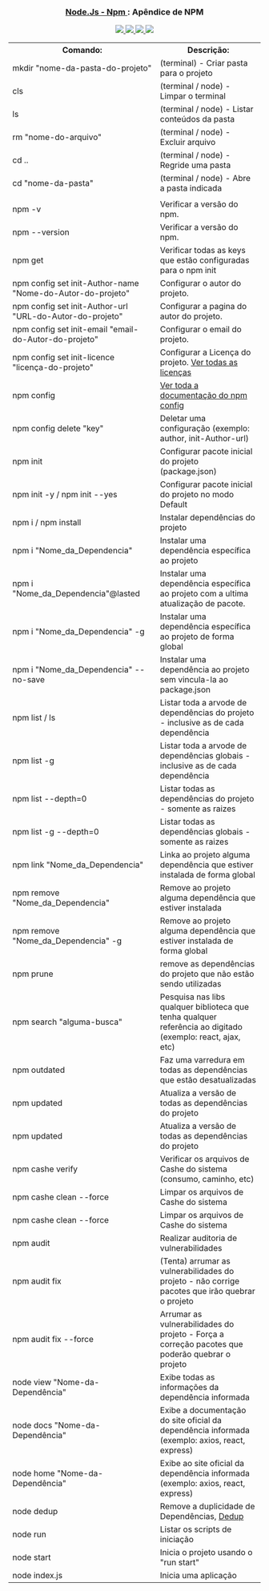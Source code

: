 <h3 align="center">
  <a href="https://git-scm.com/">Node.Js - Npm </a>: Apêndice de NPM
</h3>

<p align="center">
  <a href="https://github.com/BrunoAchon/Node.Npm/issues">
    <img src="https://img.shields.io/github/issues/BrunoAchon/Node.Npm" /> 
  </a>
    
  <a href="https://github.com/BrunoAchon/Node.Npm/network/members">
    <img src="https://img.shields.io/github/forks/BrunoAchon/Node.Npm" /> 
  </a>
    
  <a href="https://github.com/BrunoAchon/Node.Npm/stargazers">
    <img src="https://img.shields.io/github/stars/BrunoAchon/Node.Npm" /> 
  </a>
  
   <a href="https://github.com/BrunoAchon/Node.Npm/blob/master/LICENSE">
    <img src="https://img.shields.io/github/license/BrunoAchon/Node.Npm" /> 
  </a>
</p>

<table>
  
  <tr>
    <th>Comando:</th>
    <th>Descrição:</th>
  </tr>
 
  <tr>
    <td>mkdir "nome-da-pasta-do-projeto"</td>
    <td>(terminal) - Criar pasta para o projeto</td>
  </tr>

  <tr>
    <td>cls</td>
    <td>(terminal / node) - Limpar o terminal</td>
  </tr>

  <tr>
    <td>ls</td>
    <td>(terminal / node) - Listar conteúdos da pasta</td>
  </tr>

  <tr>
    <td>rm "nome-do-arquivo"</td>
    <td>(terminal / node) - Excluir arquivo</td>
  </tr>

  <tr>
    <td>cd ..</td>
    <td>(terminal / node) - Regride uma pasta</td>
  </tr>

  <tr>
    <td>cd "nome-da-pasta"</td>
    <td>(terminal / node) - Abre a pasta indicada</td>
  </tr>

  <tr>
    <td></td>
    <td></td>
  </tr>


  <tr>
    <td>npm -v</td>
    <td>Verificar a versão do npm.</td>
  </tr>
  
  <tr>
    <td>npm --version</td>
    <td>Verificar a versão do npm.</td>
  </tr>

  <tr>
    <td>npm get</td>
    <td>Verificar todas as keys que estão configuradas para o npm init</td>
  </tr>

  <tr>
    <td>npm config set init-Author-name "Nome-do-Autor-do-projeto"</td>
    <td>Configurar o autor do projeto.</td>
  </tr>

  <tr>
    <td>npm config set init-Author-url "URL-do-Autor-do-projeto"</td>
    <td>Configurar a pagina do autor do projeto.</td>
  </tr>

  <tr>
    <td>npm config set init-email "email-do-Autor-do-projeto"</td>
    <td>Configurar o email do projeto.</td>
  </tr>

  <tr>
    <td>npm config set init-licence "licença-do-projeto"</td>
    <td>Configurar a Licença do projeto. <a href="https://docs.github.com/pt/enterprise-server@3.1/rest/reference/licenses#get-all-commonly-used-licenses">Ver todas as licenças</a></td>
  </tr>

  <tr>
    <td>npm config </td>
    <td><a href="https://docs.npmjs.com/cli/v8/using-npm/config">Ver toda a documentação do npm config</a></td>
  </tr>

  <tr>
    <td>npm config delete "key"</td>
    <td>Deletar uma configuração (exemplo: author, init-Author-url)</td>
  </tr>

  <tr>
    <td>npm init</td>
    <td>Configurar pacote inicial do projeto (package.json)</td>
  </tr>

  <tr>
    <td>npm init -y / npm init --yes</td>
    <td>Configurar pacote inicial do projeto no modo Default</td>
  </tr>

  <tr>
    <td>npm i / npm install</td>
    <td>Instalar dependências do projeto</td>
  </tr>
  
  <tr>
    <td>npm i "Nome_da_Dependencia"</td>
    <td>Instalar uma dependência específica ao projeto</td>
  </tr>

  <tr>
    <td>npm i "Nome_da_Dependencia"@lasted</td>
    <td>Instalar uma dependência específica ao projeto com a ultima atualização de pacote.</td>
  </tr>

  <tr>
    <td>npm i "Nome_da_Dependencia" -g</td>
    <td>Instalar uma dependência específica ao projeto de forma global</td>
  </tr>

  <tr>
    <td>npm i "Nome_da_Dependencia" --no-save</td>
    <td>Instalar uma dependência ao projeto sem vincula-la ao package.json</td>
  </tr>

  <tr>
    <td>npm list / ls</td>
    <td>Listar toda a arvode de dependências do projeto - inclusive as de cada dependência</td>
  </tr> 

  <tr>
    <td>npm list -g</td>
    <td>Listar toda a arvode de dependências globais - inclusive as de cada dependência</td>
  </tr> 
  
  <tr>
    <td>npm list --depth=0</td>
    <td>Listar todas as dependências do projeto - somente as raizes </td>
  </tr> 

  <tr>
    <td>npm list -g --depth=0</td>
    <td>Listar todas as dependências globais - somente as raizes </td>
  </tr> 

  <tr>
    <td>npm link "Nome_da_Dependencia"</td>
    <td>Linka ao projeto alguma dependência que estiver instalada de forma global</td>
  </tr> 

  <tr>
    <td>npm remove "Nome_da_Dependencia"</td>
    <td>Remove ao projeto alguma dependência que estiver instalada</td>
  </tr>

  <tr>
    <td>npm remove "Nome_da_Dependencia" -g</td>
    <td>Remove ao projeto alguma dependência que estiver instalada de forma global</td>
  </tr>  

  <tr>
    <td>npm prune</td>
    <td>remove as dependências do projeto que não estão sendo utilizadas</td>
  </tr>

  <tr>
    <td>npm search "alguma-busca"</td>
    <td>Pesquisa nas libs qualquer biblioteca que tenha qualquer referência ao digitado (exemplo: react, ajax, etc)</td>
  </tr>

  <tr>
    <td>npm outdated</td>
    <td>Faz uma varredura em todas as dependências que estão desatualizadas</td>
  </tr>  

  <tr>
    <td>npm updated</td>
    <td>Atualiza a versão de todas as dependências do projeto</td>
  </tr>    

  <tr>
    <td>npm updated</td>
    <td>Atualiza a versão de todas as dependências do projeto</td>
  </tr> 

  <tr>
    <td>npm cashe verify</td>
    <td>Verificar os arquivos de Cashe do sistema (consumo, caminho, etc)</td>
  </tr>  

  <tr>
    <td>npm cashe clean --force</td>
    <td>Limpar os arquivos de Cashe do sistema</td>
  </tr>   

  <tr>
    <td>npm cashe clean --force</td>
    <td>Limpar os arquivos de Cashe do sistema</td>
  </tr>    

  <tr>
    <td>npm audit</td>
    <td>Realizar auditoria de vulnerabilidades</td>
  </tr>  

  <tr>
    <td>npm audit fix</td>
    <td>(Tenta) arrumar as vulnerabilidades do projeto - não corrige pacotes que irão quebrar o projeto</td>
  </tr>  

  <tr>
    <td>npm audit fix --force</td>
    <td>Arrumar as vulnerabilidades do projeto - Força a correção pacotes que poderão quebrar o projeto</td>
  </tr>  

  <tr>
    <td>node view "Nome-da-Dependência"</td>
    <td>Exibe todas as informações da dependência informada</td>
  </tr> 

  <tr>
    <td>node docs "Nome-da-Dependência"</td>
    <td>Exibe a documentação do site oficial da dependência informada (exemplo: axios, react, express)</td>
  </tr>   

  <tr>
    <td>node home "Nome-da-Dependência"</td>
    <td>Exibe ao site oficial da dependência informada (exemplo: axios, react, express)</td>
  </tr>   

  <tr>
    <td>node dedup</td>
    <td>Remove a duplicidade de Dependências, <a href="https://docs.npmjs.com/cli/v8/commands/npm-dedupe">Dedup</a></td>
  </tr>       

  <tr>
    <td>node run</td>
    <td>Listar os scripts de iniciação</td>
  </tr> 

  <tr>
    <td>node start</td>
    <td>Inicia o projeto usando o "run start"</td>
  </tr> 
  
  <tr>
    <td>node index.js</td>
    <td>Inicia uma aplicação</td>
  </tr> 
</table>

